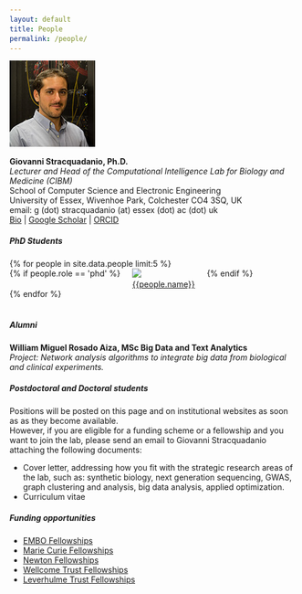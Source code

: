 ```yaml
---
layout: default
title: People
permalink: /people/
---
```


<div class="portrait">
<img src="/images/gspic.jpg"/>
</div>

**Giovanni Stracquadanio, Ph.D.**  
*Lecturer and Head of the Computational Intelligence Lab for Biology and Medicine (CIBM)*  
School of Computer Science and Electronic Engineering  
University of Essex, Wivenhoe Park, Colchester CO4 3SQ, UK  
email: g (dot) stracquadanio (at) essex (dot) ac (dot) uk  
[Bio](/people/gstracquadanio) | [Google Scholar](https://goo.gl/faI6XG) | [ORCID](http://orcid.org/0000-0001-9819-3645)

<!-- ##### Postdoctoral Fellows #####
<div class="row">
    {% for people in site.data.people limit:5 %}
        <div class="three columns">
        {% if people.role == 'postdoc' %}
            <div class="member">
                <img src="{{people.pic}}"/>
                <div>
                <a href="{{people.page}}">{{people.name}}</a>
                </div>
            </div>
        {% endif %}
        </div>
    {% endfor %}
</div>
<br/> -->

##### PhD Students #####
<div class="row">
    {% for people in site.data.people limit:5 %}
        <div class="three columns">
            {% if people.role == 'phd' %}
            <div class="member">
                <img src="{{people.pic}}"/>
                <div>
                <a href="{{people.page}}">{{people.name}}</a>
                </div>
            </div>
            {% endif %}
        </div>
    {% endfor %}
</div>
<br>


##### Alumni #####
**William Miguel Rosado Aiza, MSc Big Data and Text Analytics**  
*Project: Network analysis algorithms to integrate big data from biological and clinical experiments.*

##### Postdoctoral and Doctoral students
Positions will be posted on this page and on institutional websites as soon as
as they become available.  
However, if you are eligible for a funding scheme or
a fellowship and you want to join the lab, please send an email to
Giovanni Stracquadanio attaching the following documents:  

*  Cover letter, addressing how you fit with the strategic research areas of the lab, such as: synthetic biology, next generation sequencing, GWAS, graph clustering and analysis, big data analysis, applied optimization.
*  Curriculum vitae

##### Funding opportunities
* [EMBO Fellowships](http://www.embo.org/funding-awards/fellowships)
* [Marie Curie Fellowships](http://ec.europa.eu/research/mariecurieactions/about/individual-fellowships_en)
* [Newton Fellowships](http://newtonfellowships.org/the-fellowships/)
* [Wellcome Trust Fellowships](https://wellcome.ac.uk/funding/sir-henry-wellcome-postdoctoral-fellowships)
* [Leverhulme Trust Fellowships](https://www.leverhulme.ac.uk/funding/grant-schemes/early-career-fellowships)
